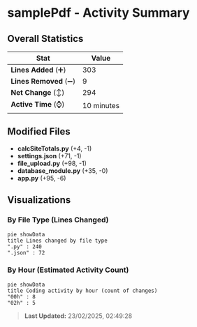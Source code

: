 # samplePdf - Activity Summary 

## Overall Statistics

| Stat                   | Value                                                             |
| ---------------------- | ----------------------------------------------------------------- |
| **Lines Added** (➕)   | 303                                          |
| **Lines Removed** (➖) | 9                                        |
| **Net Change** (↕)    | 294                |
| **Active Time** (⌚)   | 10 minutes |


## Modified Files
- **calcSiteTotals.py** (+4, -1)
- **settings.json** (+71, -1)
- **file_upload.py** (+98, -1)
- **database_module.py** (+35, -0)
- **app.py** (+95, -6)

## Visualizations

### By File Type (Lines Changed)

```mermaid
pie showData
title Lines changed by file type
".py" : 240
".json" : 72
```

### By Hour (Estimated Activity Count)

```mermaid
pie showData
title Coding activity by hour (count of changes)
"00h" : 8
"02h" : 5
```


> **Last Updated:** 23/02/2025, 02:49:28